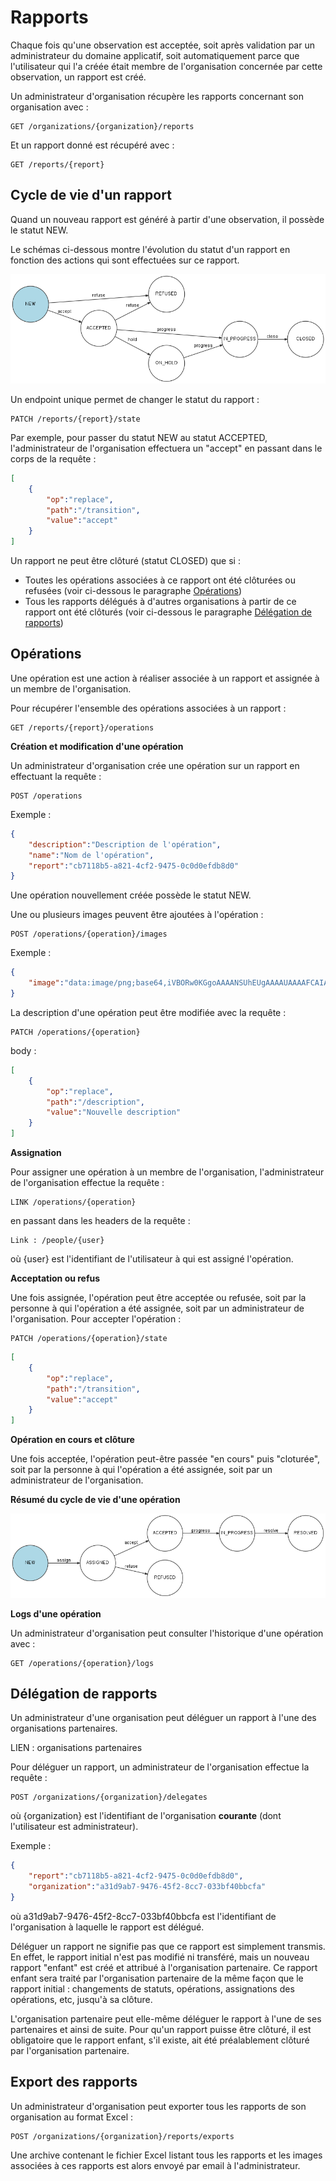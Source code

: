 # Rapports

Chaque fois qu'une observation est acceptée, soit après validation par un administrateur du domaine applicatif, soit automatiquement parce que l'utilisateur qui l'a créée était membre de l'organisation concernée par cette observation, un rapport est créé.

Un administrateur d'organisation récupère les rapports concernant son organisation avec :

```
GET /organizations/{organization}/reports
```

Et un rapport donné est récupéré avec :

```
GET /reports/{report}
```

## Cycle de vie d'un rapport

Quand un nouveau rapport est généré à partir d'une observation, il possède le statut NEW.

Le schémas ci-dessous montre l'évolution du statut d'un rapport en fonction des actions qui sont effectuées sur ce rapport.

![Cycle de vie d'un rapport](images/report_workflow.png "Cycle de vie d'un rapport")

Un endpoint unique permet de changer le statut du rapport :

```
PATCH /reports/{report}/state
```

Par exemple, pour passer du statut NEW au statut ACCEPTED, l'administrateur de l'organisation effectuera un "accept" en passant dans le corps de la requête :

```json
[
	{
		"op":"replace",
		"path":"/transition",
		"value":"accept"
	}
]
```

Un rapport ne peut être clôturé (statut CLOSED) que si :

- Toutes les opérations associées à ce rapport ont été clôturées ou refusées (voir ci-dessous le paragraphe [Opérations](#opérations))
- Tous les rapports délégués à d'autres organisations à partir de ce rapport ont été clôturés (voir ci-dessous le paragraphe [Délégation de rapports](#délégation-de-rapports))

## Opérations

Une opération est une action à réaliser associée à un rapport et assignée à un membre de l'organisation.

Pour récupérer l'ensemble des opérations associées à un rapport :

```
GET /reports/{report}/operations
```

**Création et modification d'une opération**

Un administrateur d'organisation crée une opération sur un rapport en effectuant la requête :

```
POST /operations
```

Exemple :
```json
{
    "description":"Description de l'opération",
    "name":"Nom de l'opération",
    "report":"cb7118b5-a821-4cf2-9475-0c0d0efdb8d0"
}
```

Une opération nouvellement créée possède le statut NEW.

Une ou plusieurs images peuvent être ajoutées à l'opération :

```
POST /operations/{operation}/images
```

Exemple :
```json
{
    "image":"data:image/png;base64,iVBORw0KGgoAAAANSUhEUgAAAAUAAAAFCAIAAAACDbGyAAAACXBIWXMAAAsTAAALEwEAmpwYAAAAB3RJTUUH4QIVDRUfvq7u+AAAABl0RVh0Q29tbWVudABDcmVhdGVkIHdpdGggR0lNUFeBDhcAAAAUSURBVAjXY3wrIcGABJgYUAGpfABZiwEnbOeFrwAAAABJRU5ErkJggg=="
}
```

La description d'une opération peut être modifiée avec la requête :

```
PATCH /operations/{operation}
``` 

body :
```json
[
	{
		"op":"replace",
		"path":"/description",
		"value":"Nouvelle description"
	}
]
``` 

**Assignation**

Pour assigner une opération à un membre de l'organisation, l'administrateur de l'organisation effectue la requête :

```
LINK /operations/{operation}
```

en passant dans les headers de la requête :
```
Link : /people/{user}
```

où {user} est l'identifiant de l'utilisateur à qui est assigné l'opération.

**Acceptation ou refus**

Une fois assignée, l'opération peut être acceptée ou refusée, soit par la personne à qui l'opération a été assignée, soit par un administrateur de l'organisation. Pour accepter l'opération :

```
PATCH /operations/{operation}/state
```

```json
[
	{
		"op":"replace",
		"path":"/transition",
		"value":"accept"
	}
]
```

**Opération en cours et clôture**

Une fois acceptée, l'opération peut-être passée "en cours" puis "cloturée", soit par la personne à qui l'opération a été assignée, soit par un administrateur de l'organisation.

**Résumé du cycle de vie d'une opération**

![Cycle de vie d'une opération](images/operation_workflow.png "Cycle de vie d'une opération")

**Logs d'une opération**

Un administrateur d'organisation peut consulter l'historique d'une opération avec :

```
GET /operations/{operation}/logs
```

## Délégation de rapports

Un administrateur d'une organisation peut déléguer un rapport à l'une des organisations partenaires.

LIEN : organisations partenaires

Pour déléguer un rapport, un administrateur de l'organisation effectue la requête :

```
POST /organizations/{organization}/delegates
```

où {organization} est l'identifiant de l'organisation **courante** (dont l'utilisateur est administrateur).

Exemple :
```json
{
	"report":"cb7118b5-a821-4cf2-9475-0c0d0efdb8d0",
	"organization":"a31d9ab7-9476-45f2-8cc7-033bf40bbcfa"
}
```

où a31d9ab7-9476-45f2-8cc7-033bf40bbcfa est l'identifiant de l'organisation à laquelle le rapport est délégué.

Déléguer un rapport ne signifie pas que ce rapport est simplement transmis. En effet, le rapport initial n'est pas modifié ni transféré, mais un nouveau rapport "enfant" est créé et attribué à l'organisation partenaire. Ce rapport enfant sera traité par l'organisation partenaire de la même façon que le rapport initial : changements de statuts, opérations, assignations des opérations, etc, jusqu'à sa clôture.

L'organisation partenaire peut elle-même déléguer le rapport à l'une de ses partenaires et ainsi de suite. Pour qu'un rapport puisse être clôturé, il est obligatoire que le rapport enfant, s'il existe, ait été préalablement clôturé par l'organisation partenaire.

## Export des rapports

Un administrateur d'organisation peut exporter tous les rapports de son organisation au format Excel :

```
POST /organizations/{organization}/reports/exports
```

Une archive contenant le fichier Excel listant tous les rapports et les images associées à ces rapports est alors envoyé par email à l'administrateur.


